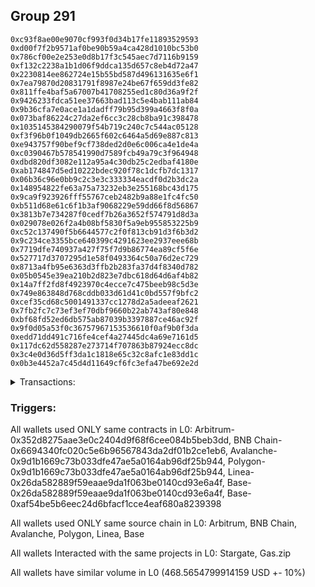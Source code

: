 ## Group 291

```0x0e856e866f5f40f16f9283bd4cacfdcad5be1392
0xc93f8ae00e9070cf993f0d34b17fe11893529593
0xd00f7f2b9571af0be90b59a4ca428d1010bc53b0
0x786cf00e2e253e0d8b17f3c545aec7d7116b9159
0xf132c2238a1b1d06f9ddca135d657c8eb4d72a47
0x2230814ee862724e15b55bd587d496131635e6f1
0x7ea79870d20831791f8987e24be67f659dd3fe82
0x811ffe4baf5a67007b41708255ed1c80d36a9f2f
0x9426233fdca51ee37663bad113c5e4bab111ab84
0x9b36cfa7e0ace1a1dadff79b95d399a4663f8f0a
0x073baf86224c27da2ef6cc3c28cb8ba91c398478
0x1035145384290079f54b719c240c7c544ac05128
0xf3f96b0f1049db2665f602c6464a5d69e887c813
0xe943757f90bef9cf738ded2d0e6c006ca4e1de4a
0xc0390467b578541990d7589fcb49a79c3f964948
0xdbd820df3082e112a95a4c30db25c2edbaf4180e
0xab174847d5ed10222bdec920f78c1dcfb7dc1317
0x06b36c96e0bb9c2c3e3c333334eacdf0d2b3dc2a
0x148954822fe63a75a73232eb3e255168bc43d175
0x9ca9f923926fff55767ceb2482b9a88e1fc4fc50
0xb511d68e61c6f1b3af9068229e59dd66f8d56867
0x3813b7e734287f0cedf7b26a3652f574791d8d3a
0x029078e026f2a4b08bf5830f5a9eb955853225b9
0xc52c137490f5b6644577c2f0f813cb91d3f6b3d2
0x9c234ce3355bce640399c4291623ee2937eee68b
0x7719dfe740937a427f75f7d9b86774ea89cf5f6e
0x527717d3707295d1e58f0493364c50a76d2ec729
0x8713a4fb95e6363d3ffb2b283fa37d4f8340d782
0x05b0545e39ea210b2d823e7dbc618d64d6af4b82
0x14a7ff2fd8f4923970c4ecce7c475beeb98c5d3e
0x749e863848d768cddb033d61d41c0bd557f9bfc2
0xcef35cd68c5001491337cc1278d2a5adeeaf2621
0x7fb2fc7c73ef3ef70dbf9660b22ab743af80e848
0xbf68fd52ed6db575ab87039b3397887ce46ac92f
0x9f0d05a53f0c36757967153536610f0af9b0f3da
0xedd71dd491c716fe4cef4a27445dc4a69e7161d5
0x117dc62d558287e273714f707863b87924ecc8dc
0x3c4e0d36d5ff3da1c1818e65c32c8afc1e83dd1c
0x0b3e4452a7c45d4d11649cf6fc3efa47be692e2d
```
<details>
<summary>Transactions:</summary>

Hashes: 

Wallet: 0x0e856e866f5f40f16f9283bd4cacfdcad5be1392

       Hash: 0xfdfcd296c5a074d1d38f9d6bb1b6168129ca090182630ed2e75a2c8d8cf0ba53
         - source chain: Arbitrum
         - destination chain: BNB Chain
         - project: Stargate
         - contract: 0x352d8275aae3e0c2404d9f68f6cee084b5beb3dd
         - value USD: 64.856216674
       Hash: 0x027ab995a740e257c2596fbab4ec6b7b1ebbacf968745b7a35465f6c7427c1c5
         - source chain: BNB Chain
         - destination chain: Avalanche
         - project: Stargate
         - contract: 0x6694340fc020c5e6b96567843da2df01b2ce1eb6
         - value USD: 61.606649264
       Hash: 0xd74f049efa4084db9f44d17dda2f80bdcd6de7c1c59a55fedf27860eb62895fe
         - source chain: Avalanche
         - destination chain: Polygon
         - project: Stargate
         - contract: 0x9d1b1669c73b033dfe47ae5a0164ab96df25b944
         - value USD: 68.507783684
       Hash: 0x3646f9fe18e1f7fb11b6c80085f855f3eea51ad298ba5f5aee587359d4d86546
         - source chain: Polygon
         - destination chain: Base
         - project: Stargate
         - contract: 0x9d1b1669c73b033dfe47ae5a0164ab96df25b944
         - value USD: 67.25948048
       Hash: 0xad746fc902297d77bf05570602c79e6cd71a6e78da4f3d24379494554d63003a
         - source chain: Linea
         - destination chain: Scroll
         - project: Gas.zip
         - contract: 0x26da582889f59eaae9da1f063be0140cd93e6a4f
         - value USD: 0.000114705501
       Hash: 0x1157efec1e825be8ed0ebee23280507fffe90ff8c366626311c55cfa225b808b
         - source chain: Base
         - destination chain: Metis
         - project: Gas.zip
         - contract: 0x26da582889f59eaae9da1f063be0140cd93e6a4f
         - value USD: 7.999148967e-07
       Hash: 0xc5f7054874d31cc068d45d6378f00410a2e5f232b2152eefbcce80f4c8c67b76
         - source chain: Base
         - destination chain: Optimism
         - project: Stargate
         - contract: 0xaf54be5b6eec24d6bfacf1cce4eaf680a8239398
         - value USD: 206.335234384
Wallet: 0xc93f8ae00e9070cf993f0d34b17fe11893529593

       Hash:0x6fb00809d11d245028073b738e8fe287d11ed5482c6b947e8d5669d338b2731b
         - source chain: Arbitrum
         - destination chain: BNB Chain
         - project: Stargate
         - contract: 0x352d8275aae3e0c2404d9f68f6cee084b5beb3dd
         - value USD: 64.449620824
       Hash:0xb65bc7b69a4125fa3acef9f675db51c475cbced26b63a8345b7d12619b8aa19f
         - source chain: BNB Chain
         - destination chain: Avalanche
         - project: Stargate
         - contract: 0x6694340fc020c5e6b96567843da2df01b2ce1eb6
         - value USD: 61.199020183
       Hash:0x32cc8c6bf8faa661db4813116572f896de6efb4051c1c48d04717966aa9979a9
         - source chain: Avalanche
         - destination chain: Polygon
         - project: Stargate
         - contract: 0x9d1b1669c73b033dfe47ae5a0164ab96df25b944
         - value USD: 68.042906657
       Hash:0x74975eb97217a429ff2ad036f567cf92d5db92c8fac78b5645fabd4fef716816
         - source chain: Polygon
         - destination chain: Base
         - project: Stargate
         - contract: 0x9d1b1669c73b033dfe47ae5a0164ab96df25b944
         - value USD: 66.806881065
       Hash:0x5173d0c3d6e9631c6dc9595f527aaa3428cac0ac7fd14f405d0ebe514363a136
         - source chain: Linea
         - destination chain: Scroll
         - project: Gas.zip
         - contract: 0x26da582889f59eaae9da1f063be0140cd93e6a4f
         - value USD: 0.0001357884436
       Hash:0xef526f305c12c204d248524643febfd5daf0a5ae9bab5d3a1deba68fcee36486
         - source chain: Base
         - destination chain: Metis
         - project: Gas.zip
         - contract: 0x26da582889f59eaae9da1f063be0140cd93e6a4f
         - value USD: 1.046042557e-06
       Hash:0xc699a7cc1ddc68e7bc6c0f4c17f956871c718e99c7e9602f8b791a46fe2641ac
         - source chain: Base
         - destination chain: Optimism
         - project: Stargate
         - contract: 0xaf54be5b6eec24d6bfacf1cce4eaf680a8239398
         - value USD: 198.114134034
Wallet: 0xd00f7f2b9571af0be90b59a4ca428d1010bc53b0

       Hash:0x78f061163b17e2d5b30609e44bdf4e9208b2624570b469d6a9c780a93c1eb8d1
         - source chain: Arbitrum
         - destination chain: BNB Chain
         - project: Stargate
         - contract: 0x352d8275aae3e0c2404d9f68f6cee084b5beb3dd
         - value USD: 66.236980311
       Hash:0xf9283922cda53d393c93b3020576eb3ebf9acae9f5ca54b73cf65b6531867cd2
         - source chain: BNB Chain
         - destination chain: Avalanche
         - project: Stargate
         - contract: 0x6694340fc020c5e6b96567843da2df01b2ce1eb6
         - value USD: 62.911519131
       Hash:0xffd19a5aca46e4d46f1aca68d55b8c56d3bdefe302c292710bf1e0e360525af2
         - source chain: Avalanche
         - destination chain: Polygon
         - project: Stargate
         - contract: 0x9d1b1669c73b033dfe47ae5a0164ab96df25b944
         - value USD: 69.889553981
       Hash:0xdae753e143a5c2860d12a369bcc62fdbc9cae516193779ec62a5f0c88d147abb
         - source chain: Polygon
         - destination chain: Base
         - project: Stargate
         - contract: 0x9d1b1669c73b033dfe47ae5a0164ab96df25b944
         - value USD: 68.612484448
       Hash:0x636058c7794f734587aa1ed617fd2a73fc9e1b5318357f70cc490ff8ee3a3043
         - source chain: Linea
         - destination chain: Zora
         - project: Gas.zip
         - contract: 0x26da582889f59eaae9da1f063be0140cd93e6a4f
         - value USD: 0.0001172068671
       Hash:0x701abefccf7c0aff692fa6bc23b6b65d8d18eba618a48e4225d64559938e69f0
         - source chain: Base
         - destination chain: Zora
         - project: Gas.zip
         - contract: 0x26da582889f59eaae9da1f063be0140cd93e6a4f
         - value USD: 0.0001074766279
       Hash:0x7b8e879db09a8fe0fe643d804a00808ed916882a10740c524fabdc9800f32268
         - source chain: Base
         - destination chain: Optimism
         - project: Stargate
         - contract: 0xaf54be5b6eec24d6bfacf1cce4eaf680a8239398
         - value USD: 206.370102859
Wallet: 0x786cf00e2e253e0d8b17f3c545aec7d7116b9159

       Hash:0x132a0679d94b9f257d1c7584abc348f24b10bcd4fa9a763186d3901d82db0f28
         - source chain: Arbitrum
         - destination chain: BNB Chain
         - project: Stargate
         - contract: 0x352d8275aae3e0c2404d9f68f6cee084b5beb3dd
         - value USD: 67.102213655
       Hash:0x4c4b6536e4237ee8921bc70fa9a7a7fca04781382cff53308f432c007ea1981d
         - source chain: BNB Chain
         - destination chain: Avalanche
         - project: Stargate
         - contract: 0x6694340fc020c5e6b96567843da2df01b2ce1eb6
         - value USD: 63.825980696
       Hash:0x315b0b2063d6ee24ebcb1c6ab49681f50fcfbedaaed9945a853aae85a64e27c6
         - source chain: Avalanche
         - destination chain: Polygon
         - project: Stargate
         - contract: 0x9d1b1669c73b033dfe47ae5a0164ab96df25b944
         - value USD: 70.828481451
       Hash:0x9208d36c46a26b05b684965142f8ecd9001c52e91b1569186b24f0c2cc7089cb
         - source chain: Polygon
         - destination chain: Base
         - project: Stargate
         - contract: 0x9d1b1669c73b033dfe47ae5a0164ab96df25b944
         - value USD: 69.589761454
       Hash:0x5bfe8dc1d18301027a1a9c15eab9892fd5facc7767a4182f382ea243c1237b6a
         - source chain: Linea
         - destination chain: Metis
         - project: Gas.zip
         - contract: 0x26da582889f59eaae9da1f063be0140cd93e6a4f
         - value USD: 2.931370908e-06
       Hash:0xd6719f2c6d278574462212b558aabba43731880d7938ee6646c147e99d7c1f51
         - source chain: Base
         - destination chain: Metis
         - project: Gas.zip
         - contract: 0x26da582889f59eaae9da1f063be0140cd93e6a4f
         - value USD: 4.984085126e-06
       Hash:0x6e0a243aa3964b002bb4770968b3a90a9def5e07c859f06f27c131f521d20ba8
         - source chain: Base
         - destination chain: Optimism
         - project: Stargate
         - contract: 0xaf54be5b6eec24d6bfacf1cce4eaf680a8239398
         - value USD: 199.884879877
Wallet: 0xf132c2238a1b1d06f9ddca135d657c8eb4d72a47

       Hash:0xcdc39f9b18226b380d262b00c59e3b2440cfdfb602c04297e8c90eb7440e74ba
         - source chain: Arbitrum
         - destination chain: BNB Chain
         - project: Stargate
         - contract: 0x352d8275aae3e0c2404d9f68f6cee084b5beb3dd
         - value USD: 67.457584886
       Hash:0x607316ce8a3f0ff9218798ed37026f180b4f0784ee6b1c5072a057e4136c3eb1
         - source chain: BNB Chain
         - destination chain: Avalanche
         - project: Stargate
         - contract: 0x6694340fc020c5e6b96567843da2df01b2ce1eb6
         - value USD: 64.188734593
       Hash:0x7c46bdc1b605f91013099eab91f792b0d6f22a29dc99010e4e8fca431f9511e0
         - source chain: Avalanche
         - destination chain: Polygon
         - project: Stargate
         - contract: 0x9d1b1669c73b033dfe47ae5a0164ab96df25b944
         - value USD: 71.2367254
       Hash:0x3d903b0f89d1bb36a8a04336513b57c5d3953e032237dcedd05c4c9a56cc4190
         - source chain: Polygon
         - destination chain: Base
         - project: Stargate
         - contract: 0x9d1b1669c73b033dfe47ae5a0164ab96df25b944
         - value USD: 70.036483305
       Hash:0x5a0a3304360c2481556a5660ab377183daff132df65759f3f5bce7a1a150866c
         - source chain: Linea
         - destination chain: Arbitrum
         - project: Gas.zip
         - contract: 0x26da582889f59eaae9da1f063be0140cd93e6a4f
         - value USD: 4.252322312e-05
       Hash:0x951fb6e0ba41d0aedbd64c5966d6843db1f5590febd9ef4d8d129d4d31314413
         - source chain: Base
         - destination chain: Scroll
         - project: Gas.zip
         - contract: 0x26da582889f59eaae9da1f063be0140cd93e6a4f
         - value USD: 0.0001239563775
       Hash:0x39ad2b67dff1004f8aed6d015732b30c17b0317a1aacffc0a21f826e8e591565
         - source chain: Base
         - destination chain: Optimism
         - project: Stargate
         - contract: 0xaf54be5b6eec24d6bfacf1cce4eaf680a8239398
         - value USD: 205.673579137
Wallet: 0x2230814ee862724e15b55bd587d496131635e6f1

       Hash:0x310b85e6196b1e21148bdd1cba5144f7f187c3fad4e2d3cb87e42dbb465c1891
         - source chain: Arbitrum
         - destination chain: BNB Chain
         - project: Stargate
         - contract: 0x352d8275aae3e0c2404d9f68f6cee084b5beb3dd
         - value USD: 67.727109404
       Hash:0x164f3eaa772d3c7857f004e31305836d4ec8b92196e2106f0db124d1ca85f46c
         - source chain: BNB Chain
         - destination chain: Avalanche
         - project: Stargate
         - contract: 0x6694340fc020c5e6b96567843da2df01b2ce1eb6
         - value USD: 64.458516473
       Hash:0xc9a05aa6936fe8e0f3d8972ff763179188a67e92330c13a407093be7cf4980ae
         - source chain: Avalanche
         - destination chain: Polygon
         - project: Stargate
         - contract: 0x9d1b1669c73b033dfe47ae5a0164ab96df25b944
         - value USD: 71.52729355
       Hash:0xf04ebcdcf1e23a34b92826a5fb50fb1323b093e2656dcba2fbf750a8702941be
         - source chain: Polygon
         - destination chain: Base
         - project: Stargate
         - contract: 0x9d1b1669c73b033dfe47ae5a0164ab96df25b944
         - value USD: 70.355716238
       Hash:0x64e834844e699b45cee62111e131c9fed05fd6905a672bf72f7d50570a34b80a
         - source chain: Linea
         - destination chain: Kava
         - project: Gas.zip
         - contract: 0x26da582889f59eaae9da1f063be0140cd93e6a4f
         - value USD: 4.468405367e-08
       Hash:0x7610f052818e8d31343ded2821a5014f8a8f5b8cfc9d4e74bb6826aab65e8a59
         - source chain: Base
         - destination chain: Metis
         - project: Gas.zip
         - contract: 0x26da582889f59eaae9da1f063be0140cd93e6a4f
         - value USD: 4.450808528e-06
       Hash:0x690ea336520480d81aa197bb8eb219f008d10efa7e48afb0e820ee09c0299d05
         - source chain: Base
         - destination chain: Optimism
         - project: Stargate
         - contract: 0xaf54be5b6eec24d6bfacf1cce4eaf680a8239398
         - value USD: 197.30992535
Wallet: 0x7ea79870d20831791f8987e24be67f659dd3fe82

       Hash:0xc53aae019a2e44e113ccfb3ae5ab64c84c83242ca6054269a1ed798b3f2454c0
         - source chain: Arbitrum
         - destination chain: BNB Chain
         - project: Stargate
         - contract: 0x352d8275aae3e0c2404d9f68f6cee084b5beb3dd
         - value USD: 64.816682424
       Hash:0xb2e801d701f431a1a4e668c430d8db150d4aa97404593fa49337aba6b71fe87b
         - source chain: BNB Chain
         - destination chain: Avalanche
         - project: Stargate
         - contract: 0x6694340fc020c5e6b96567843da2df01b2ce1eb6
         - value USD: 61.573540147
       Hash:0x7238cae57c30530fa364c7293819412479aed5a8ab4a2c312bd540515bad2747
         - source chain: Avalanche
         - destination chain: Polygon
         - project: Stargate
         - contract: 0x9d1b1669c73b033dfe47ae5a0164ab96df25b944
         - value USD: 68.120968711
       Hash:0x3710d7ed63ffe5263e56bd0d6420e3d6739b87b3a65825edd193d7a1d9450b93
         - source chain: Polygon
         - destination chain: Base
         - project: Stargate
         - contract: 0x9d1b1669c73b033dfe47ae5a0164ab96df25b944
         - value USD: 67.011391475
       Hash:0xc846d5a3303a28b617502539629a584d08bd2fabe6013106d5235b850a55d06d
         - source chain: Linea
         - destination chain: Kava
         - project: Gas.zip
         - contract: 0x26da582889f59eaae9da1f063be0140cd93e6a4f
         - value USD: 4.914255127e-08
       Hash:0xa611c5f1cffadffbf673214557163dfe597b3b81ecba490accbb659a2af9b628
         - source chain: Base
         - destination chain: Linea
         - project: Gas.zip
         - contract: 0x26da582889f59eaae9da1f063be0140cd93e6a4f
         - value USD: 9.4937688e-05
       Hash:0x9af6c3affb8e7e14492ca6abe567bfe21010f737d212ecec06a2a6395daf8c8b
         - source chain: Base
         - destination chain: Optimism
         - project: Stargate
         - contract: 0xaf54be5b6eec24d6bfacf1cce4eaf680a8239398
         - value USD: 201.972205947
Wallet: 0x811ffe4baf5a67007b41708255ed1c80d36a9f2f

       Hash:0x832d1bc427653d9d49b9cd5076dad477da5957c6eeb100543ccfbd001dba81f6
         - source chain: Arbitrum
         - destination chain: BNB Chain
         - project: Stargate
         - contract: 0x352d8275aae3e0c2404d9f68f6cee084b5beb3dd
         - value USD: 67.319255514
       Hash:0x270a9f75302ccfe7703e09e1bbeea62941c2c2195b0ceeddfd38e56142f0eb24
         - source chain: BNB Chain
         - destination chain: Avalanche
         - project: Stargate
         - contract: 0x6694340fc020c5e6b96567843da2df01b2ce1eb6
         - value USD: 64.111921801
       Hash:0x95e283925b4098beefd2f897b95fa6c380027d35e10bae98ec5ac4338dfde421
         - source chain: Avalanche
         - destination chain: Polygon
         - project: Stargate
         - contract: 0x9d1b1669c73b033dfe47ae5a0164ab96df25b944
         - value USD: 71.085943279
       Hash:0x6ca5be55ab96b33e87f14df8fe38fd99f23a5ff0b781095b7b8e39c39cb04623
         - source chain: Polygon
         - destination chain: Base
         - project: Stargate
         - contract: 0x9d1b1669c73b033dfe47ae5a0164ab96df25b944
         - value USD: 69.922866077
       Hash:0xe0692fde75915b484844c23c11ee2f9f2e025260b1c2ee937f9e43bea8e713e3
         - source chain: Linea
         - destination chain: Arbitrum
         - project: Gas.zip
         - contract: 0x26da582889f59eaae9da1f063be0140cd93e6a4f
         - value USD: 0.0001214949232
       Hash:0x2f1d0336c8bae055771cac84dbcc2f83e75c9d83b2acee7f4f06b9975889c6f1
         - source chain: Base
         - destination chain: Metis
         - project: Gas.zip
         - contract: 0x26da582889f59eaae9da1f063be0140cd93e6a4f
         - value USD: 3.106655807e-06
       Hash:0xe0011f51147448993ab5d898e47dd0b874774d37b39714e9293befc9c064457a
         - source chain: Base
         - destination chain: Optimism
         - project: Stargate
         - contract: 0xaf54be5b6eec24d6bfacf1cce4eaf680a8239398
         - value USD: 205.175164286
Wallet: 0x9426233fdca51ee37663bad113c5e4bab111ab84

       Hash:0xd1fd8a9aab3a0efc110521f5e6bc9f42289e7b6902f709062410e91003466e75
         - source chain: Arbitrum
         - destination chain: BNB Chain
         - project: Stargate
         - contract: 0x352d8275aae3e0c2404d9f68f6cee084b5beb3dd
         - value USD: 66.24043842
       Hash:0x09d4f32dc672ab8c79144dbc56e350e1da2611cfbd91ce7bb055358314111eab
         - source chain: BNB Chain
         - destination chain: Avalanche
         - project: Stargate
         - contract: 0x6694340fc020c5e6b96567843da2df01b2ce1eb6
         - value USD: 62.966689998
       Hash:0x09877c070b9e069a332deff03cf4a76a1251b606311ac7c8ad9be5cf769be341
         - source chain: Avalanche
         - destination chain: Polygon
         - project: Stargate
         - contract: 0x9d1b1669c73b033dfe47ae5a0164ab96df25b944
         - value USD: 69.697304426
       Hash:0x1c042e32eb6d21b2efb653aa7cbabf65010aa3a5c0c65488a5256996c91a400a
         - source chain: Polygon
         - destination chain: Base
         - project: Stargate
         - contract: 0x9d1b1669c73b033dfe47ae5a0164ab96df25b944
         - value USD: 68.494116957
       Hash:0xf7d90ca7bd6e411672b265c7a174721d628ce315c18a8d1ab9e53e0843cf5bf5
         - source chain: Linea
         - destination chain: Zora
         - project: Gas.zip
         - contract: 0x26da582889f59eaae9da1f063be0140cd93e6a4f
         - value USD: 8.253635209e-05
       Hash:0x41db9f10f14602f986d4999a007ca20880c05335377ab5e37da30795c621de4a
         - source chain: Base
         - destination chain: Zora
         - project: Gas.zip
         - contract: 0x26da582889f59eaae9da1f063be0140cd93e6a4f
         - value USD: 0.0001442086143
       Hash:0x51ba1cb05cdebaa0164b0b9421e63e805b1c6582120708a3f45beb23e87d0e6f
         - source chain: Base
         - destination chain: Optimism
         - project: Stargate
         - contract: 0xaf54be5b6eec24d6bfacf1cce4eaf680a8239398
         - value USD: 203.992366163
Wallet: 0x9b36cfa7e0ace1a1dadff79b95d399a4663f8f0a

       Hash:0x5ae7f5dddb95af3360434d08107a9daf2d690304a3442d1f7fac006182686a45
         - source chain: Arbitrum
         - destination chain: BNB Chain
         - project: Stargate
         - contract: 0x352d8275aae3e0c2404d9f68f6cee084b5beb3dd
         - value USD: 67.598286332
       Hash:0xfe35425dda2b0ca1ad85c8fe33875e47edaa6e486f117ce874de12ec3a6cbe64
         - source chain: BNB Chain
         - destination chain: Avalanche
         - project: Stargate
         - contract: 0x6694340fc020c5e6b96567843da2df01b2ce1eb6
         - value USD: 64.422372628
       Hash:0xdab326d6dc0dc14fdf4bebfbe3bda5eb57ddd730ebccf079c9a8bf1859d1df23
         - source chain: Avalanche
         - destination chain: Polygon
         - project: Stargate
         - contract: 0x9d1b1669c73b033dfe47ae5a0164ab96df25b944
         - value USD: 71.282580467
       Hash:0x98bf4a03032894e125aff33753a912790f9adacf23ba7b0ae9005660be6bba5c
         - source chain: Polygon
         - destination chain: Base
         - project: Stargate
         - contract: 0x9d1b1669c73b033dfe47ae5a0164ab96df25b944
         - value USD: 70.087561895
       Hash:0x16e96485883c3334b34064ab37c1862364c999ef03fce5bede6975e35c0becc7
         - source chain: Linea
         - destination chain: Zora
         - project: Gas.zip
         - contract: 0x26da582889f59eaae9da1f063be0140cd93e6a4f
         - value USD: 0.0001557828983
       Hash:0x079d61900423ce6158844b982597b664336c1c1c07cf2ca34e493e9b74ae635c
         - source chain: Base
         - destination chain: Zora
         - project: Gas.zip
         - contract: 0x26da582889f59eaae9da1f063be0140cd93e6a4f
         - value USD: 1.93713064e-05
       Hash:0xcabac77bbeae1a2c1ef6c0de26fde2107bb2f283b60c081e754791a996a4763e
         - source chain: Base
         - destination chain: Optimism
         - project: Stargate
         - contract: 0xaf54be5b6eec24d6bfacf1cce4eaf680a8239398
         - value USD: 206.777833501
Wallet: 0x073baf86224c27da2ef6cc3c28cb8ba91c398478

       Hash:0xb8e7ec7040bd92d25c6b9ef4d32fcd917662a39a0a65f30362546fd8007431e2
         - source chain: Arbitrum
         - destination chain: BNB Chain
         - project: Stargate
         - contract: 0x352d8275aae3e0c2404d9f68f6cee084b5beb3dd
         - value USD: 67.653697084
       Hash:0xdd988b064e9e992d12bafd47fd28885b44651f90b8cbf8b2ec7f904a416366b9
         - source chain: BNB Chain
         - destination chain: Avalanche
         - project: Stargate
         - contract: 0x6694340fc020c5e6b96567843da2df01b2ce1eb6
         - value USD: 64.404539106
       Hash:0x921af3478be546cf9431ab0713a549fa293b5b75d06d9f2e76639bd1b9d25a7e
         - source chain: Avalanche
         - destination chain: Polygon
         - project: Stargate
         - contract: 0x9d1b1669c73b033dfe47ae5a0164ab96df25b944
         - value USD: 71.288373623
       Hash:0xb28407c7b9dddaf5fc2171099ad6786a15d03417c289e2a0251ed9313ccb49a0
         - source chain: Polygon
         - destination chain: Base
         - project: Stargate
         - contract: 0x9d1b1669c73b033dfe47ae5a0164ab96df25b944
         - value USD: 70.043263109
       Hash:0xf9146dc8bdb6cdef5091e4021a6a6ce9e61b8556b890ef2bb4f2cba8309fe90d
         - source chain: Linea
         - destination chain: Base
         - project: Gas.zip
         - contract: 0x26da582889f59eaae9da1f063be0140cd93e6a4f
         - value USD: 3.93030248e-05
       Hash:0x4eb53bee5e88ae2ede2a27d78786f7a928923c9a95fb6e90b2dfe29a203200e4
         - source chain: Base
         - destination chain: Scroll
         - project: Gas.zip
         - contract: 0x26da582889f59eaae9da1f063be0140cd93e6a4f
         - value USD: 0.0001581990023
       Hash:0x3c18163522e9bc32cec100e22322cbbe3b50bc7fafffb954483cc43a47f9235d
         - source chain: Base
         - destination chain: Optimism
         - project: Stargate
         - contract: 0xaf54be5b6eec24d6bfacf1cce4eaf680a8239398
         - value USD: 200.652345815
Wallet: 0x1035145384290079f54b719c240c7c544ac05128

       Hash:0x87fc281d70a2b2b145008c67ccccff225f9caf541977b39f33718a65f3db28af
         - source chain: Arbitrum
         - destination chain: BNB Chain
         - project: Stargate
         - contract: 0x352d8275aae3e0c2404d9f68f6cee084b5beb3dd
         - value USD: 64.511360775
       Hash:0xa8045ef61fdc3b58acf9ee31190afb7adb7909234785cf5a3a5e2ec08df1e091
         - source chain: BNB Chain
         - destination chain: Avalanche
         - project: Stargate
         - contract: 0x6694340fc020c5e6b96567843da2df01b2ce1eb6
         - value USD: 61.372448465
       Hash:0x863417202f00c7ce6ec91c8fac1c1e92b5cae6c1da36a97b74bfc777e3547053
         - source chain: Avalanche
         - destination chain: Polygon
         - project: Stargate
         - contract: 0x9d1b1669c73b033dfe47ae5a0164ab96df25b944
         - value USD: 67.842829187
       Hash:0x6c73cb63b65a5e55092f342f41a8852c95dd9f606c3c54162847746d41eb2cbe
         - source chain: Polygon
         - destination chain: Base
         - project: Stargate
         - contract: 0x9d1b1669c73b033dfe47ae5a0164ab96df25b944
         - value USD: 66.667090874
       Hash:0x390bbd7053bea733e5e78a5f520c99ba0302ac744151a75d87f937ab29c3c9d2
         - source chain: Linea
         - destination chain: Kava
         - project: Gas.zip
         - contract: 0x26da582889f59eaae9da1f063be0140cd93e6a4f
         - value USD: 2.406906911e-08
       Hash:0x7cf53dc8eff9f0d1f2b3cc78f522fefe2901c9c015721dd7606ed6cd7a5073b8
         - source chain: Base
         - destination chain: Linea
         - project: Gas.zip
         - contract: 0x26da582889f59eaae9da1f063be0140cd93e6a4f
         - value USD: 6.77995724e-05
       Hash:0x46ebd1df02d8d03405b0322c96da2dfacf699489962db2732dcdb8816b76e79a
         - source chain: Base
         - destination chain: Optimism
         - project: Stargate
         - contract: 0xaf54be5b6eec24d6bfacf1cce4eaf680a8239398
         - value USD: 199.636325392
Wallet: 0xf3f96b0f1049db2665f602c6464a5d69e887c813

       Hash:0x83671833158c0a3a0cb312910bb5493dda545f7dd63a80a83f663613d7f20008
         - source chain: Arbitrum
         - destination chain: BNB Chain
         - project: Stargate
         - contract: 0x352d8275aae3e0c2404d9f68f6cee084b5beb3dd
         - value USD: 65.484668535
       Hash:0x48fb74f79a1a716b1adf853a88fec4d4a8aecbc8e5695272bd934f6a14361d92
         - source chain: BNB Chain
         - destination chain: Avalanche
         - project: Stargate
         - contract: 0x6694340fc020c5e6b96567843da2df01b2ce1eb6
         - value USD: 62.312986096
       Hash:0x3d08b3b931e225f2f4a421a68416ef274ef32a0cd27fdd698ba1e149125c455a
         - source chain: Avalanche
         - destination chain: Polygon
         - project: Stargate
         - contract: 0x9d1b1669c73b033dfe47ae5a0164ab96df25b944
         - value USD: 68.963872441
       Hash:0x03d1c4e39973e635ad327cf7327aa9349129835631a62654b8bde6788a0a7f9b
         - source chain: Polygon
         - destination chain: Base
         - project: Stargate
         - contract: 0x9d1b1669c73b033dfe47ae5a0164ab96df25b944
         - value USD: 67.827147508
       Hash:0xc88643488eaa20da821f907c239d5102cdba65d714393c846b10157ad9f5f2ee
         - source chain: Linea
         - destination chain: Base
         - project: Gas.zip
         - contract: 0x26da582889f59eaae9da1f063be0140cd93e6a4f
         - value USD: 3.394352142e-05
       Hash:0x72ca1db27726eb7526e94dd932dfe0b4887cacd0640cd14472db95fa3daeb08c
         - source chain: Base
         - destination chain: Linea
         - project: Gas.zip
         - contract: 0x26da582889f59eaae9da1f063be0140cd93e6a4f
         - value USD: 8.681215091e-05
       Hash:0x6af615d86db4ae3e7d5e97e18b6931c9629ecb1c669b704ab14c9f059d28ce5b
         - source chain: Base
         - destination chain: Optimism
         - project: Stargate
         - contract: 0xaf54be5b6eec24d6bfacf1cce4eaf680a8239398
         - value USD: 207.236505993
Wallet: 0xe943757f90bef9cf738ded2d0e6c006ca4e1de4a

       Hash:0x878a861c7cc24aa55c98b8f1f33c1abce5c0f93171ee41f2f6aa77748f348622
         - source chain: Arbitrum
         - destination chain: BNB Chain
         - project: Stargate
         - contract: 0x352d8275aae3e0c2404d9f68f6cee084b5beb3dd
         - value USD: 63.608636246
       Hash:0xb197aceaeef80fdf557ebbfbe191164bcbbd28950dd436d389add85cbaf8bd82
         - source chain: BNB Chain
         - destination chain: Avalanche
         - project: Stargate
         - contract: 0x6694340fc020c5e6b96567843da2df01b2ce1eb6
         - value USD: 60.420660551
       Hash:0xb5fb5ff5335bf7d5d8df7bd222b20dc88439acf872267a728a7528da4918020e
         - source chain: Avalanche
         - destination chain: Polygon
         - project: Stargate
         - contract: 0x9d1b1669c73b033dfe47ae5a0164ab96df25b944
         - value USD: 66.853964131
       Hash:0xe5d01c80585bce54f68e46b80e3013627bb48fb2570e4ca149c761736bcd75a4
         - source chain: Polygon
         - destination chain: Base
         - project: Stargate
         - contract: 0x9d1b1669c73b033dfe47ae5a0164ab96df25b944
         - value USD: 65.69128926
       Hash:0x6d719657b5239b00f13445c5be470e0c3e853778e745629489d5b393bdb1d0c1
         - source chain: Linea
         - destination chain: Arbitrum
         - project: Gas.zip
         - contract: 0x26da582889f59eaae9da1f063be0140cd93e6a4f
         - value USD: 6.288483969e-05
       Hash:0xcb06fc53924a93779266abfe08ded9fc87b871f1ae0a862e3571a5db550774d6
         - source chain: Base
         - destination chain: Metis
         - project: Gas.zip
         - contract: 0x26da582889f59eaae9da1f063be0140cd93e6a4f
         - value USD: 3.198932712e-06
       Hash:0xaf679188fb387bae891f0a56efc83d7831d83c2b76b894b4c7aaee047b00a73d
         - source chain: Base
         - destination chain: Optimism
         - project: Stargate
         - contract: 0xaf54be5b6eec24d6bfacf1cce4eaf680a8239398
         - value USD: 200.193346235
Wallet: 0xc0390467b578541990d7589fcb49a79c3f964948

       Hash:0xb8bfb3bc86447dad9e94a3efc8345f94c6903e62eb3dfd1593722d5d6d72f4d9
         - source chain: Arbitrum
         - destination chain: BNB Chain
         - project: Stargate
         - contract: 0x352d8275aae3e0c2404d9f68f6cee084b5beb3dd
         - value USD: 64.984724735
       Hash:0x8dc32e4f66913d8b82a9c37dcc862492bf714bc92b2e135280eae783968766e9
         - source chain: BNB Chain
         - destination chain: Avalanche
         - project: Stargate
         - contract: 0x6694340fc020c5e6b96567843da2df01b2ce1eb6
         - value USD: 61.868098638
       Hash:0x5a8515f8cf622b4b02aa50ed2c1960b75fbc3ae3dfb144551b22fa59fe68f4fa
         - source chain: Avalanche
         - destination chain: Polygon
         - project: Stargate
         - contract: 0x9d1b1669c73b033dfe47ae5a0164ab96df25b944
         - value USD: 68.417375034
       Hash:0x8dba09fbbb69e802919969393682ce9f630aeb00e0d7110b66bc37f5921b7938
         - source chain: Polygon
         - destination chain: Base
         - project: Stargate
         - contract: 0x9d1b1669c73b033dfe47ae5a0164ab96df25b944
         - value USD: 67.192509662
       Hash:0x30fd2d65b561ebf2b3fdb0743ce9dd5ebe72da86cdaff6e6bc5993d0c801705f
         - source chain: Linea
         - destination chain: Zora
         - project: Gas.zip
         - contract: 0x26da582889f59eaae9da1f063be0140cd93e6a4f
         - value USD: 0.0001567171797
       Hash:0x0943a5a26002fb43f51060f591861f9cda1176dff709e7c7af4d3efe62ab5871
         - source chain: Base
         - destination chain: Metis
         - project: Gas.zip
         - contract: 0x26da582889f59eaae9da1f063be0140cd93e6a4f
         - value USD: 2.706477032e-06
       Hash:0x8cabb4a5fbb3c7d6ec449557656892e8935c79187e47c14722a5d1fb8f5cd043
         - source chain: Base
         - destination chain: Optimism
         - project: Stargate
         - contract: 0xaf54be5b6eec24d6bfacf1cce4eaf680a8239398
         - value USD: 198.600167602
Wallet: 0xdbd820df3082e112a95a4c30db25c2edbaf4180e

       Hash:0xa6131fc9d782b541e116593dca66a91bf20ab7c108e4220aa0c5b8ac53db7e2b
         - source chain: Arbitrum
         - destination chain: BNB Chain
         - project: Stargate
         - contract: 0x352d8275aae3e0c2404d9f68f6cee084b5beb3dd
         - value USD: 65.026276048
       Hash:0x4840675b2016eba2eca825688652b2134a486df1b3c638166bc1b5af59f11f57
         - source chain: BNB Chain
         - destination chain: Avalanche
         - project: Stargate
         - contract: 0x6694340fc020c5e6b96567843da2df01b2ce1eb6
         - value USD: 61.92964883
       Hash:0x24a4e262efbe49c32d6ec19a4d4797d5c7a917598741c7ff8cbc4db795b99f13
         - source chain: Avalanche
         - destination chain: Polygon
         - project: Stargate
         - contract: 0x9d1b1669c73b033dfe47ae5a0164ab96df25b944
         - value USD: 68.449341932
       Hash:0xf3344d3ed266b059cc834bbdff4ee1c8f0e39b864b127f55db230c86f9ea47e6
         - source chain: Polygon
         - destination chain: Base
         - project: Stargate
         - contract: 0x9d1b1669c73b033dfe47ae5a0164ab96df25b944
         - value USD: 67.228355199
       Hash:0xad09183f446c3c572c785ccefebf7f496050a9de066048a1900bf6f1c90ffa01
         - source chain: Linea
         - destination chain: Metis
         - project: Gas.zip
         - contract: 0x26da582889f59eaae9da1f063be0140cd93e6a4f
         - value USD: 3.120455644e-06
       Hash:0xa270d8e3b9accf5dca7738d973301f9fbecbc01bf1ed1d941e72d9a1972aeab1
         - source chain: Base
         - destination chain: Arbitrum
         - project: Gas.zip
         - contract: 0x26da582889f59eaae9da1f063be0140cd93e6a4f
         - value USD: 5.949765797e-05
       Hash:0x96a31f69911964eb5391a41b45f601e425555ec34b82f8d5e2dc6bfacd94f4f9
         - source chain: Base
         - destination chain: Optimism
         - project: Stargate
         - contract: 0xaf54be5b6eec24d6bfacf1cce4eaf680a8239398
         - value USD: 203.484780337
Wallet: 0xab174847d5ed10222bdec920f78c1dcfb7dc1317

       Hash:0xc4cb65ec2967267758f6b89a99782d6d8e1d473de81785318731e2385d3eceb0
         - source chain: Arbitrum
         - destination chain: BNB Chain
         - project: Stargate
         - contract: 0x352d8275aae3e0c2404d9f68f6cee084b5beb3dd
         - value USD: 65.96894084
       Hash:0x2c8cbffafc6b2440e7deaa41abb6669a7b4fbc4191da73e1a359db7e5d035bf6
         - source chain: BNB Chain
         - destination chain: Avalanche
         - project: Stargate
         - contract: 0x6694340fc020c5e6b96567843da2df01b2ce1eb6
         - value USD: 62.809295993
       Hash:0x23f5558021529b156fe51637bf20132a0f86d55c292fdf93e327d943710417d3
         - source chain: Avalanche
         - destination chain: Polygon
         - project: Stargate
         - contract: 0x9d1b1669c73b033dfe47ae5a0164ab96df25b944
         - value USD: 69.428610417
       Hash:0x42dca34f60830eed6f4a65e0009f410ed41b648c418a4895a7c2421096a30636
         - source chain: Polygon
         - destination chain: Base
         - project: Stargate
         - contract: 0x9d1b1669c73b033dfe47ae5a0164ab96df25b944
         - value USD: 68.219268833
       Hash:0xeeaf23da76a19f660be0b1fb5718f6bb421c2158f362325c1a0e1882014a5b8e
         - source chain: Linea
         - destination chain: Metis
         - project: Gas.zip
         - contract: 0x26da582889f59eaae9da1f063be0140cd93e6a4f
         - value USD: 2.056431425e-06
       Hash:0xe9b6de3861f61b3578aa97b01397158694791fb4dc92587e42f1b439268f5563
         - source chain: Base
         - destination chain: Zora
         - project: Gas.zip
         - contract: 0x26da582889f59eaae9da1f063be0140cd93e6a4f
         - value USD: 7.598496079e-05
       Hash:0x1a4de54a2e07a4ba842f266d68e2fa7f058f5eb996d5d2982df68f5deba9e89c
         - source chain: Base
         - destination chain: Optimism
         - project: Stargate
         - contract: 0xaf54be5b6eec24d6bfacf1cce4eaf680a8239398
         - value USD: 206.472847187
Wallet: 0x06b36c96e0bb9c2c3e3c333334eacdf0d2b3dc2a

       Hash:0xb99019baa2a4763584569aa065d198ae5306cfb86fda75ad63eac04b067081a2
         - source chain: Arbitrum
         - destination chain: BNB Chain
         - project: Stargate
         - contract: 0x352d8275aae3e0c2404d9f68f6cee084b5beb3dd
         - value USD: 65.144834795
       Hash:0x1051d45006203960d9e3e45c8d14914b8c4490a7245ca3ac768ff4d503b193c6
         - source chain: BNB Chain
         - destination chain: Avalanche
         - project: Stargate
         - contract: 0x6694340fc020c5e6b96567843da2df01b2ce1eb6
         - value USD: 62.026832081
       Hash:0x3c220d7976f0f5f327275ec1df2e36de8b1ee08250c373f0f36ee6f7f2568d53
         - source chain: Avalanche
         - destination chain: Polygon
         - project: Stargate
         - contract: 0x9d1b1669c73b033dfe47ae5a0164ab96df25b944
         - value USD: 68.650725888
       Hash:0x2964f825d3ee1e583bd8159e094e46e289c1cd579b82fc0b1ac0b6bfcf92875b
         - source chain: Polygon
         - destination chain: Base
         - project: Stargate
         - contract: 0x9d1b1669c73b033dfe47ae5a0164ab96df25b944
         - value USD: 67.472211077
       Hash:0xfedd61dcfed22e9b821826b6dda6461152ee557978fd8d749d32ccea7c597d2e
         - source chain: Linea
         - destination chain: Scroll
         - project: Gas.zip
         - contract: 0x26da582889f59eaae9da1f063be0140cd93e6a4f
         - value USD: 0.0001431207121
       Hash:0x111332a67a544aade2b530afc57aa077b7964af288e0a8119676866c6b82e8a8
         - source chain: Base
         - destination chain: Metis
         - project: Gas.zip
         - contract: 0x26da582889f59eaae9da1f063be0140cd93e6a4f
         - value USD: 2.305136332e-06
       Hash:0xcfef0c395199608368f38b716b6b368c6fd7a29718679d3d6c3a7f2a4d0eae38
         - source chain: Base
         - destination chain: Optimism
         - project: Stargate
         - contract: 0xaf54be5b6eec24d6bfacf1cce4eaf680a8239398
         - value USD: 200.732505237
Wallet: 0x148954822fe63a75a73232eb3e255168bc43d175

       Hash:0x85f2d426fba7916b8fa3ba3fea8e9aabf784983d6bd969aa0de744b6e71664b8
         - source chain: Arbitrum
         - destination chain: BNB Chain
         - project: Stargate
         - contract: 0x352d8275aae3e0c2404d9f68f6cee084b5beb3dd
         - value USD: 63.75780596
       Hash:0x0aec06d09e433c50814b902c46f6477ba1308421c15b0da36d6817f65d36303a
         - source chain: BNB Chain
         - destination chain: Avalanche
         - project: Stargate
         - contract: 0x6694340fc020c5e6b96567843da2df01b2ce1eb6
         - value USD: 60.603779768
       Hash:0xf2e6244eb4b8e790ef00dc54a7b75307df24b62049f9c7ea1a9207f5df819c9d
         - source chain: Avalanche
         - destination chain: Polygon
         - project: Stargate
         - contract: 0x9d1b1669c73b033dfe47ae5a0164ab96df25b944
         - value USD: 67.122234981
       Hash:0x1a4180cba0580aba7391c6dc50d11473eda0d131770e21ff93ca600ed52ea12e
         - source chain: Polygon
         - destination chain: Base
         - project: Stargate
         - contract: 0x9d1b1669c73b033dfe47ae5a0164ab96df25b944
         - value USD: 65.962230345
       Hash:0x53757f78ae309d4e1f668fca0dade57056dbb4b4b975b66c7d0654cfef662366
         - source chain: Linea
         - destination chain: Zora
         - project: Gas.zip
         - contract: 0x26da582889f59eaae9da1f063be0140cd93e6a4f
         - value USD: 9.195505752e-05
       Hash:0xf980bb7275db1368a74fc2ee314fce673b354a59bb7bf310209465c97d2fb296
         - source chain: Base
         - destination chain: Arbitrum
         - project: Gas.zip
         - contract: 0x26da582889f59eaae9da1f063be0140cd93e6a4f
         - value USD: 2.365569534e-05
       Hash:0xc824345a86681d698088bae7c10bcebd4a846443e60d8cdac9fbe6d676a3fe6b
         - source chain: Base
         - destination chain: Optimism
         - project: Stargate
         - contract: 0xaf54be5b6eec24d6bfacf1cce4eaf680a8239398
         - value USD: 198.91760565
Wallet: 0x9ca9f923926fff55767ceb2482b9a88e1fc4fc50

       Hash:0x65b8253ec9a580e4b45f543b75d54d23166bc99d7f2ccf4ed7b4f1beebbd581d
         - source chain: Arbitrum
         - destination chain: BNB Chain
         - project: Stargate
         - contract: 0x352d8275aae3e0c2404d9f68f6cee084b5beb3dd
         - value USD: 65.725176136
       Hash:0x45dab803fe7b87e4bccda47132f49b348eaedbd5eb917cd845d93cb783029282
         - source chain: BNB Chain
         - destination chain: Avalanche
         - project: Stargate
         - contract: 0x6694340fc020c5e6b96567843da2df01b2ce1eb6
         - value USD: 62.617130568
       Hash:0xcabac44cd61bde632be3deda1a393f24877606479dd54e67f51a59edec6e366d
         - source chain: Avalanche
         - destination chain: Polygon
         - project: Stargate
         - contract: 0x9d1b1669c73b033dfe47ae5a0164ab96df25b944
         - value USD: 69.416717991
       Hash:0x405c6cf42d68b45af023e7f93630d684c515469d71015737d1fcebfb48c4a0d1
         - source chain: Polygon
         - destination chain: Base
         - project: Stargate
         - contract: 0x9d1b1669c73b033dfe47ae5a0164ab96df25b944
         - value USD: 68.298407888
       Hash:0x6fc88d36c7e918599074b4144868df141808f3e7197d2ce881be22894b1bcc00
         - source chain: Linea
         - destination chain: Scroll
         - project: Gas.zip
         - contract: 0x26da582889f59eaae9da1f063be0140cd93e6a4f
         - value USD: 2.070549659e-05
       Hash:0x845fcf1243f2aa329750df4c6442b5f66e0958108b6054fadbacc3fa4d1b3a78
         - source chain: Base
         - destination chain: Base
         - project: Gas.zip
         - contract: 0x26da582889f59eaae9da1f063be0140cd93e6a4f
         - value USD: 7.20423449e-05
       Hash:0x68c5dc1ff7d72df83cc9ad5b42929127838870c07ac05924214651b70fb39600
         - source chain: Base
         - destination chain: Optimism
         - project: Stargate
         - contract: 0xaf54be5b6eec24d6bfacf1cce4eaf680a8239398
         - value USD: 200.765544599
Wallet: 0xb511d68e61c6f1b3af9068229e59dd66f8d56867

       Hash:0x4b72b7c90c58f11268ad0395525a9223fd220ba2bdfcd85523e1299093354c2d
         - source chain: Arbitrum
         - destination chain: BNB Chain
         - project: Stargate
         - contract: 0x352d8275aae3e0c2404d9f68f6cee084b5beb3dd
         - value USD: 63.687948753
       Hash:0x3da5f4c884d32dd3643c6d77d829bce38c2e2c73c1fc8fc711578df2ca9b00d4
         - source chain: BNB Chain
         - destination chain: Avalanche
         - project: Stargate
         - contract: 0x6694340fc020c5e6b96567843da2df01b2ce1eb6
         - value USD: 60.563680582
       Hash:0x32df809843fe1d49f6ad196bea64c9a47c2cc70400798b635b7ad664a5a883f2
         - source chain: Avalanche
         - destination chain: Polygon
         - project: Stargate
         - contract: 0x9d1b1669c73b033dfe47ae5a0164ab96df25b944
         - value USD: 67.077351276
       Hash:0xd979b991511095360eab01192eeb69756b095f237afdb000cf38be5585e14bdc
         - source chain: Polygon
         - destination chain: Base
         - project: Stargate
         - contract: 0x9d1b1669c73b033dfe47ae5a0164ab96df25b944
         - value USD: 66.001701846
       Hash:0x671e865b58257af2d95deb96b41cf6575636a395c6b6a14bcf615206f33e8632
         - source chain: Linea
         - destination chain: Base
         - project: Gas.zip
         - contract: 0x26da582889f59eaae9da1f063be0140cd93e6a4f
         - value USD: 7.370716673e-05
       Hash:0x24d8667dd18b559b1ff7bd736d5ea9a870d666fb195b8a79fca28435d8d2514e
         - source chain: Base
         - destination chain: Base
         - project: Gas.zip
         - contract: 0x26da582889f59eaae9da1f063be0140cd93e6a4f
         - value USD: 8.243651406e-05
       Hash:0x62acb3f6d5db5139535cf6b27cba3d94672137f519193a7d56a05c3b71a17102
         - source chain: Base
         - destination chain: Optimism
         - project: Stargate
         - contract: 0xaf54be5b6eec24d6bfacf1cce4eaf680a8239398
         - value USD: 203.61211577
Wallet: 0x3813b7e734287f0cedf7b26a3652f574791d8d3a

       Hash:0x382d147cce79b8eb1c95ea1bea5c8b64f2ae4f59d3788fa10d68b313533cb911
         - source chain: Arbitrum
         - destination chain: BNB Chain
         - project: Stargate
         - contract: 0x352d8275aae3e0c2404d9f68f6cee084b5beb3dd
         - value USD: 68.374594866
       Hash:0xe0ffaca040d0c85cd0733578650268c2073b77f5beca01fdbe2658dc002f7615
         - source chain: BNB Chain
         - destination chain: Avalanche
         - project: Stargate
         - contract: 0x6694340fc020c5e6b96567843da2df01b2ce1eb6
         - value USD: 65.252098723
       Hash:0x2198db2d46ecf204ba163270ab683388f661ece0b76fbd9aff0670ecad08fa8d
         - source chain: Avalanche
         - destination chain: Polygon
         - project: Stargate
         - contract: 0x9d1b1669c73b033dfe47ae5a0164ab96df25b944
         - value USD: 72.342398933
       Hash:0x4f35e47fdfcf8ba55caf8da9370472c0547fa8fa14db4c897417998f43b362cf
         - source chain: Polygon
         - destination chain: Base
         - project: Stargate
         - contract: 0x9d1b1669c73b033dfe47ae5a0164ab96df25b944
         - value USD: 71.213157361
       Hash:0x1412875acec3f4e5a5a96c451d3306b906d0e73af0d2e7dc48aae2ce504942dd
         - source chain: Linea
         - destination chain: Linea
         - project: Gas.zip
         - contract: 0x26da582889f59eaae9da1f063be0140cd93e6a4f
         - value USD: 0.0001067404048
       Hash:0x7564ab53cbfbcf63970672348770548e7387220c8562abd3b46a0a9a3af61a20
         - source chain: Base
         - destination chain: Scroll
         - project: Gas.zip
         - contract: 0x26da582889f59eaae9da1f063be0140cd93e6a4f
         - value USD: 0.0001329568498
       Hash:0x015b51797c5a0ab3195b5e1a649a2f4d318eaf66b1de28bf695193bcd67d4bea
         - source chain: Base
         - destination chain: Optimism
         - project: Stargate
         - contract: 0xaf54be5b6eec24d6bfacf1cce4eaf680a8239398
         - value USD: 204.116811027
Wallet: 0x029078e026f2a4b08bf5830f5a9eb955853225b9

       Hash:0x96ed96384700b704da844adac9fd456e451ead9d698fc07f9f9a089bf5f9d58c
         - source chain: Arbitrum
         - destination chain: BNB Chain
         - project: Stargate
         - contract: 0x352d8275aae3e0c2404d9f68f6cee084b5beb3dd
         - value USD: 65.588378813
       Hash:0x0862669c45c5fc6b38687ad32ad1c9b3399a21e8fe7e81b41344303b3f0432c0
         - source chain: BNB Chain
         - destination chain: Avalanche
         - project: Stargate
         - contract: 0x6694340fc020c5e6b96567843da2df01b2ce1eb6
         - value USD: 62.435857576
       Hash:0x4e97e0bd069ddda157650e4589d2ed576a48cda3545069f2258b7bd4c7872277
         - source chain: Avalanche
         - destination chain: Polygon
         - project: Stargate
         - contract: 0x9d1b1669c73b033dfe47ae5a0164ab96df25b944
         - value USD: 69.174973013
       Hash:0x10d3b224ea64401f0f5f65a5042434818b924ccfe91931a95443ea6afbc5e158
         - source chain: Polygon
         - destination chain: Base
         - project: Stargate
         - contract: 0x9d1b1669c73b033dfe47ae5a0164ab96df25b944
         - value USD: 68.081882281
       Hash:0xd476792002906c254a0ce9078f8a5d28f40d4d15a178d15a26f1e01f39b627dd
         - source chain: Linea
         - destination chain: Arbitrum
         - project: Gas.zip
         - contract: 0x26da582889f59eaae9da1f063be0140cd93e6a4f
         - value USD: 0.0001410115716
       Hash:0x3c488b69dcef5d922ac384270f02e1379294497051a9583a3789b5af46944a0d
         - source chain: Base
         - destination chain: Kava
         - project: Gas.zip
         - contract: 0x26da582889f59eaae9da1f063be0140cd93e6a4f
         - value USD: 4.287749701e-08
       Hash:0x9db607cbca44ec40a3d937ef486b27ac298d81222d15661da329d0f18cb0dd5d
         - source chain: Base
         - destination chain: Optimism
         - project: Stargate
         - contract: 0xaf54be5b6eec24d6bfacf1cce4eaf680a8239398
         - value USD: 204.351740995
Wallet: 0xc52c137490f5b6644577c2f0f813cb91d3f6b3d2

       Hash:0x051c4b1155092ad3e97c19202ddb64f86dd723ed02992af3dc6896d7b265f827
         - source chain: Arbitrum
         - destination chain: BNB Chain
         - project: Stargate
         - contract: 0x352d8275aae3e0c2404d9f68f6cee084b5beb3dd
         - value USD: 68.339615761
       Hash:0x7f3db2eb395f4532d578680a0b0d37f444bd24a32813809fbcb51a6a8b5c6376
         - source chain: BNB Chain
         - destination chain: Avalanche
         - project: Stargate
         - contract: 0x6694340fc020c5e6b96567843da2df01b2ce1eb6
         - value USD: 65.257723365
       Hash:0x9d2239538d665a7406cd3c2d2a562e51417e1ae3ff24bf3d0ffb8a076b63190e
         - source chain: Avalanche
         - destination chain: Polygon
         - project: Stargate
         - contract: 0x9d1b1669c73b033dfe47ae5a0164ab96df25b944
         - value USD: 72.317694738
       Hash:0x1963931df3ce3878764af319b8f4f5e828cb31fc15aa6256b62a7ddd28d4bbb8
         - source chain: Polygon
         - destination chain: Base
         - project: Stargate
         - contract: 0x9d1b1669c73b033dfe47ae5a0164ab96df25b944
         - value USD: 71.175150249
       Hash:0x7a96770cdddf1e64a2e13e5e4f8c8fc7ba8f0cdc7a0091d98c1865ef91f682ee
         - source chain: Linea
         - destination chain: Zora
         - project: Gas.zip
         - contract: 0x26da582889f59eaae9da1f063be0140cd93e6a4f
         - value USD: 7.639614258e-05
       Hash:0x409fa47a438dbe4a1bb5528884e50933e45df0480ccb9a299c01cb35bac26ca6
         - source chain: Base
         - destination chain: Metis
         - project: Gas.zip
         - contract: 0x26da582889f59eaae9da1f063be0140cd93e6a4f
         - value USD: 2.13883439e-06
       Hash:0x206a3577744b86a29a8c339c02fd6e3b8c07ba651b385995736b953a0f8abe1f
         - source chain: Base
         - destination chain: Optimism
         - project: Stargate
         - contract: 0xaf54be5b6eec24d6bfacf1cce4eaf680a8239398
         - value USD: 204.285950048
Wallet: 0x9c234ce3355bce640399c4291623ee2937eee68b

       Hash:0x06f6126136f8cbfe1a2371a37face149af6b9550ac31d4e26b1b73d81a203a17
         - source chain: Arbitrum
         - destination chain: BNB Chain
         - project: Stargate
         - contract: 0x352d8275aae3e0c2404d9f68f6cee084b5beb3dd
         - value USD: 67.183239216
       Hash:0x13b8efea66b332f49295c5837150e69242384c24b496724cba343ad15843deeb
         - source chain: BNB Chain
         - destination chain: Avalanche
         - project: Stargate
         - contract: 0x6694340fc020c5e6b96567843da2df01b2ce1eb6
         - value USD: 63.993013659
       Hash:0x54d620ed22210cfe4a1379a08f551f9c81d8ddafec727c62f11c11728b2120c8
         - source chain: Avalanche
         - destination chain: Polygon
         - project: Stargate
         - contract: 0x9d1b1669c73b033dfe47ae5a0164ab96df25b944
         - value USD: 70.907699936
       Hash:0xfdf4115d898d9a6792c5beb146324d0efebd1898fa103afb683802107eb52a13
         - source chain: Polygon
         - destination chain: Base
         - project: Stargate
         - contract: 0x9d1b1669c73b033dfe47ae5a0164ab96df25b944
         - value USD: 69.860423464
       Hash:0x315f75657787b8f9b67ca45c763dd05a2ce612df559835bd7253deb1a283710f
         - source chain: Linea
         - destination chain: Linea
         - project: Gas.zip
         - contract: 0x26da582889f59eaae9da1f063be0140cd93e6a4f
         - value USD: 9.246075201e-05
       Hash:0xc9b83c6950c052169988082dbe32669047abae0592a20551ed7e15e3ad31a02e
         - source chain: Base
         - destination chain: Scroll
         - project: Gas.zip
         - contract: 0x26da582889f59eaae9da1f063be0140cd93e6a4f
         - value USD: 2.329432678e-05
       Hash:0x4f3c052c278486cc7f7bb0d2e193fa74bd3eb1105838aab8be0758ea3d3eaee9
         - source chain: Base
         - destination chain: Optimism
         - project: Stargate
         - contract: 0xaf54be5b6eec24d6bfacf1cce4eaf680a8239398
         - value USD: 205.636623228
Wallet: 0x7719dfe740937a427f75f7d9b86774ea89cf5f6e

       Hash:0x07bd4629cbe97a4a7c5bbfb950c7018d676cf209bb3ec7c6a8cbf6b07cd3e5da
         - source chain: Arbitrum
         - destination chain: BNB Chain
         - project: Stargate
         - contract: 0x352d8275aae3e0c2404d9f68f6cee084b5beb3dd
         - value USD: 64.701123772
       Hash:0xf70757303aaf4e46312c26ce1c0139f813e59b75324640f8bd6c04b4221e71a1
         - source chain: BNB Chain
         - destination chain: Avalanche
         - project: Stargate
         - contract: 0x6694340fc020c5e6b96567843da2df01b2ce1eb6
         - value USD: 61.665504586
       Hash:0x76a144a0afb032ea6e8e3ef0eeac9925259d31ec6503a2de55ac6f7404bb9979
         - source chain: Avalanche
         - destination chain: Polygon
         - project: Stargate
         - contract: 0x9d1b1669c73b033dfe47ae5a0164ab96df25b944
         - value USD: 67.937699498
       Hash:0x8bb10dc8496ee567f1ccc8d3ffedbaf1a180d3a3e165ad03bcfc6ee82c4666e8
         - source chain: Polygon
         - destination chain: Base
         - project: Stargate
         - contract: 0x9d1b1669c73b033dfe47ae5a0164ab96df25b944
         - value USD: 66.907546847
       Hash:0xc3bb3dedd024e9fccddf042b4ea2c3e835c4515ac750c5c84b3429eb727959f9
         - source chain: Linea
         - destination chain: Linea
         - project: Gas.zip
         - contract: 0x26da582889f59eaae9da1f063be0140cd93e6a4f
         - value USD: 0.0001188781097
       Hash:0x2a4d47010e26c103f2e368f207dbf450b011b9472495a35fe0e9f5dbb66b87cc
         - source chain: Base
         - destination chain: Scroll
         - project: Gas.zip
         - contract: 0x26da582889f59eaae9da1f063be0140cd93e6a4f
         - value USD: 0.0001161132596
       Hash:0xd629232203b6d92bd71585965f7fc7120bf6d1059c10dfd1ce4c6b5f90c55acd
         - source chain: Base
         - destination chain: Optimism
         - project: Stargate
         - contract: 0xaf54be5b6eec24d6bfacf1cce4eaf680a8239398
         - value USD: 200.269399127
Wallet: 0x527717d3707295d1e58f0493364c50a76d2ec729

       Hash:0x188599c25a6c2e612bdbd68cf8234cc34e786d9a3c6578be2e67c103a476ce5b
         - source chain: Arbitrum
         - destination chain: BNB Chain
         - project: Stargate
         - contract: 0x352d8275aae3e0c2404d9f68f6cee084b5beb3dd
         - value USD: 63.808259555
       Hash:0xb1dc327cac82914c28ca6fe490d3796a3b6132c635ce2ff844d2463b1d3eb335
         - source chain: BNB Chain
         - destination chain: Avalanche
         - project: Stargate
         - contract: 0x6694340fc020c5e6b96567843da2df01b2ce1eb6
         - value USD: 60.790283567
       Hash:0x13d0e7d12bf3c3bf6156bb70f91464f58ffd6913b1a14f8198e38e56786dba28
         - source chain: Avalanche
         - destination chain: Polygon
         - project: Stargate
         - contract: 0x9d1b1669c73b033dfe47ae5a0164ab96df25b944
         - value USD: 67.025624023
       Hash:0xe4610c22745fd2cea48c3d982b3176bd7eee6c63c59ad6e603d26155658cc488
         - source chain: Polygon
         - destination chain: Base
         - project: Stargate
         - contract: 0x9d1b1669c73b033dfe47ae5a0164ab96df25b944
         - value USD: 65.996508464
       Hash:0xca0046300ccb27c8f283d2f43d09cfb26e2c5a7a8da0573c65925a7bc682bcea
         - source chain: Linea
         - destination chain: Linea
         - project: Gas.zip
         - contract: 0x26da582889f59eaae9da1f063be0140cd93e6a4f
         - value USD: 4.676586298e-05
       Hash:0x0e90070dc74e8cb798dd2b1da66dd18f700aef25f1295e2ccfcd71c6f867d8ba
         - source chain: Base
         - destination chain: Linea
         - project: Gas.zip
         - contract: 0x26da582889f59eaae9da1f063be0140cd93e6a4f
         - value USD: 3.189530898e-05
       Hash:0xf4710eb14d29c865d040df58458dac7a80a1be6aa9ab45f578ec171ff2fcb121
         - source chain: Base
         - destination chain: Optimism
         - project: Stargate
         - contract: 0xaf54be5b6eec24d6bfacf1cce4eaf680a8239398
         - value USD: 209.750282648
Wallet: 0x8713a4fb95e6363d3ffb2b283fa37d4f8340d782

       Hash:0x48067aa29e306ec13952260db8b550a41d354b36e73e382e2413bdc08244a70f
         - source chain: Arbitrum
         - destination chain: BNB Chain
         - project: Stargate
         - contract: 0x352d8275aae3e0c2404d9f68f6cee084b5beb3dd
         - value USD: 67.958463715
       Hash:0x38299d0db21b3ad792271dc5386c872b39ddf4330ed3af9fe09a2f0f028c2caf
         - source chain: BNB Chain
         - destination chain: Avalanche
         - project: Stargate
         - contract: 0x6694340fc020c5e6b96567843da2df01b2ce1eb6
         - value USD: 64.9235115
       Hash:0xbf2db8bdf682cd5baf4a76e96a3e89c05dc228cc48f3ae6f0cda77a7b9720663
         - source chain: Avalanche
         - destination chain: Polygon
         - project: Stargate
         - contract: 0x9d1b1669c73b033dfe47ae5a0164ab96df25b944
         - value USD: 71.880927173
       Hash:0x596e0fa999a35a84a050937cf3d4acfc73983d92cf695f049bc62715391b74c5
         - source chain: Polygon
         - destination chain: Base
         - project: Stargate
         - contract: 0x9d1b1669c73b033dfe47ae5a0164ab96df25b944
         - value USD: 70.799071193
       Hash:0x185659ac3cfd49b39dac680505fae9b3ddfd9ecfc34a1b5c0c19eb8658b1336d
         - source chain: Linea
         - destination chain: Scroll
         - project: Gas.zip
         - contract: 0x26da582889f59eaae9da1f063be0140cd93e6a4f
         - value USD: 0.0001120952746
       Hash:0x783ab5f39067841495ac86fa47b0e8514c5fea268c99766509969a0483afc254
         - source chain: Base
         - destination chain: Linea
         - project: Gas.zip
         - contract: 0x26da582889f59eaae9da1f063be0140cd93e6a4f
         - value USD: 4.838052485e-05
       Hash:0x8ca0bad6693a76d4328e475808b0b3c1c1427b6299831435afc039ca91dc27e1
         - source chain: Base
         - destination chain: Optimism
         - project: Stargate
         - contract: 0xaf54be5b6eec24d6bfacf1cce4eaf680a8239398
         - value USD: 200.478067303
Wallet: 0x05b0545e39ea210b2d823e7dbc618d64d6af4b82

       Hash:0xd8b5d4ee969b340a4f2e3d2c92c774ff5df999b8e634affbfaa43a817c695285
         - source chain: Arbitrum
         - destination chain: BNB Chain
         - project: Stargate
         - contract: 0x352d8275aae3e0c2404d9f68f6cee084b5beb3dd
         - value USD: 68.08234763
       Hash:0x063fe5f3168b5ac076753137d66e2076049aab7f94ca003d3c6e09e64995e192
         - source chain: BNB Chain
         - destination chain: Avalanche
         - project: Stargate
         - contract: 0x6694340fc020c5e6b96567843da2df01b2ce1eb6
         - value USD: 64.989766719
       Hash:0xe966c12282ebb94f89a41446aebfd501d477d6fc9c3f0a7e635f8903d9b93812
         - source chain: Avalanche
         - destination chain: Polygon
         - project: Stargate
         - contract: 0x9d1b1669c73b033dfe47ae5a0164ab96df25b944
         - value USD: 71.953883327
       Hash:0x00dd89c8ef309d42b2029281a5dc9d43b227cea99f8f64adc2967004b4a30a36
         - source chain: Polygon
         - destination chain: Base
         - project: Stargate
         - contract: 0x9d1b1669c73b033dfe47ae5a0164ab96df25b944
         - value USD: 71.044077377
       Hash:0x2db1d96c82554c94ac47e5ee17cd9bb4530edabd14dee8d41a1c3d0a876c9d11
         - source chain: Linea
         - destination chain: Base
         - project: Gas.zip
         - contract: 0x26da582889f59eaae9da1f063be0140cd93e6a4f
         - value USD: 5.176374147e-05
       Hash:0x483de03459a69c0a84d66b8ae86ee19d6d9cdc0208694aea9084d78943477093
         - source chain: Base
         - destination chain: Kava
         - project: Gas.zip
         - contract: 0x26da582889f59eaae9da1f063be0140cd93e6a4f
         - value USD: 4.299177741e-08
       Hash:0x3c1e7ac3fbdf4d511e4476c409f28a8c744b306c766f521e7b84d0dec9f6ce21
         - source chain: Base
         - destination chain: Optimism
         - project: Stargate
         - contract: 0xaf54be5b6eec24d6bfacf1cce4eaf680a8239398
         - value USD: 204.490479716
Wallet: 0x14a7ff2fd8f4923970c4ecce7c475beeb98c5d3e

       Hash:0x7f2113c740c677c997f1000695768f06f11234955752aa3f7bf451fa15fb6ac7
         - source chain: Arbitrum
         - destination chain: BNB Chain
         - project: Stargate
         - contract: 0x352d8275aae3e0c2404d9f68f6cee084b5beb3dd
         - value USD: 65.580641568
       Hash:0x3c3feadf78040447ebce1ffc605a5ebd937aa106db9b0ede63e4cff1d248e801
         - source chain: BNB Chain
         - destination chain: Avalanche
         - project: Stargate
         - contract: 0x6694340fc020c5e6b96567843da2df01b2ce1eb6
         - value USD: 62.493235518
       Hash:0xe2d35128c7e3cd7c5f34630ecb4f5a18e010c9a6d8fd5e9949c01a4f882d1a22
         - source chain: Avalanche
         - destination chain: Polygon
         - project: Stargate
         - contract: 0x9d1b1669c73b033dfe47ae5a0164ab96df25b944
         - value USD: 69.002607859
       Hash:0x2c2a611f53791366c0128ce9889b38901aad6c445e951c8115833aa5bc9582f4
         - source chain: Polygon
         - destination chain: Base
         - project: Stargate
         - contract: 0x9d1b1669c73b033dfe47ae5a0164ab96df25b944
         - value USD: 68.092097999
       Hash:0x74f52cccfa524d918a45db0233f3cefd845530cc7b9367b7d959e6d5db1b79f9
         - source chain: Linea
         - destination chain: Scroll
         - project: Gas.zip
         - contract: 0x26da582889f59eaae9da1f063be0140cd93e6a4f
         - value USD: 0.0001460653454
       Hash:0x730fa749acb1281c1f37a4b44a5e8eaf3c74276abf2fe2c473ed044fc2bd9125
         - source chain: Base
         - destination chain: Metis
         - project: Gas.zip
         - contract: 0x26da582889f59eaae9da1f063be0140cd93e6a4f
         - value USD: 5.845288665e-07
       Hash:0x547020861115e682d183bd2c6fbd1dacf53f4fa775f24f1ba202932d22162d14
         - source chain: Base
         - destination chain: Optimism
         - project: Stargate
         - contract: 0xaf54be5b6eec24d6bfacf1cce4eaf680a8239398
         - value USD: 195.160664944
Wallet: 0x749e863848d768cddb033d61d41c0bd557f9bfc2

       Hash:0x16cf74a8f2463bd9268be50c316aa0f6cfa389e504f16665cb4ec952fbca698d
         - source chain: Arbitrum
         - destination chain: BNB Chain
         - project: Stargate
         - contract: 0x352d8275aae3e0c2404d9f68f6cee084b5beb3dd
         - value USD: 65.759501221
       Hash:0x6f3e1fb1c87763d2e36ed70c5db5261f1016624e54fb13794c8b4a444519db7a
         - source chain: BNB Chain
         - destination chain: Avalanche
         - project: Stargate
         - contract: 0x6694340fc020c5e6b96567843da2df01b2ce1eb6
         - value USD: 62.676720582
       Hash:0xf9304036733c4581e053e95c8ed1f374f194b64fee59abcbbcce44db743e3690
         - source chain: Avalanche
         - destination chain: Polygon
         - project: Stargate
         - contract: 0x9d1b1669c73b033dfe47ae5a0164ab96df25b944
         - value USD: 69.247387966
       Hash:0x96ecda0bed62c688453ab102bf658eab0a61e7977c501feb7210409c10dcae77
         - source chain: Polygon
         - destination chain: Base
         - project: Stargate
         - contract: 0x9d1b1669c73b033dfe47ae5a0164ab96df25b944
         - value USD: 68.35325448
       Hash:0x5bba90a0344f3e0190af39708fb8a41cae5d0601d8a795a84cafb1a03bbbc2ab
         - source chain: Linea
         - destination chain: Scroll
         - project: Gas.zip
         - contract: 0x26da582889f59eaae9da1f063be0140cd93e6a4f
         - value USD: 5.499770951e-05
       Hash:0xa18edfbb4df492bee815da1b949204686617eccc07798723376b2f685f61c0da
         - source chain: Base
         - destination chain: Linea
         - project: Gas.zip
         - contract: 0x26da582889f59eaae9da1f063be0140cd93e6a4f
         - value USD: 9.917108244e-05
       Hash:0xacc186e8725b832eb8a1d277cc05ad139b7a2f48a3f26a38e42c2d19e2e6ce33
         - source chain: Base
         - destination chain: Optimism
         - project: Stargate
         - contract: 0xaf54be5b6eec24d6bfacf1cce4eaf680a8239398
         - value USD: 203.746789553
Wallet: 0xcef35cd68c5001491337cc1278d2a5adeeaf2621

       Hash:0xc7b596bb0c8ccb8c83f9c37ad8278cb1d0527097b03f770de402f4ae83ff4b5b
         - source chain: Arbitrum
         - destination chain: BNB Chain
         - project: Stargate
         - contract: 0x352d8275aae3e0c2404d9f68f6cee084b5beb3dd
         - value USD: 65.045659661
       Hash:0xcba2f69c392aa5f39d24fcc77725296d1d791c11d012be85c7b49f405a40e001
         - source chain: BNB Chain
         - destination chain: Avalanche
         - project: Stargate
         - contract: 0x6694340fc020c5e6b96567843da2df01b2ce1eb6
         - value USD: 62.019912982
       Hash:0xa3ce178806b559639d1a99cacb73e78e15a3c4cc2df8bb3365abda4db04d96d4
         - source chain: Avalanche
         - destination chain: Polygon
         - project: Stargate
         - contract: 0x9d1b1669c73b033dfe47ae5a0164ab96df25b944
         - value USD: 68.473453907
       Hash:0x4a23bad9d108c4124cd39a068ec549458e9171955b7126247d69229c68cfbb77
         - source chain: Polygon
         - destination chain: Base
         - project: Stargate
         - contract: 0x9d1b1669c73b033dfe47ae5a0164ab96df25b944
         - value USD: 67.76705252
       Hash:0x2ded38772155e13094ac4f5d3245036102a5c5cf43ce7adef99b570f1d180f4f
         - source chain: Linea
         - destination chain: Scroll
         - project: Gas.zip
         - contract: 0x26da582889f59eaae9da1f063be0140cd93e6a4f
         - value USD: 0.0001514222651
       Hash:0x9de20df2f0c749ad0642c2f6c3dd727529e9d5e28cfef9031b67b0ff0b4c8428
         - source chain: Base
         - destination chain: Scroll
         - project: Gas.zip
         - contract: 0x26da582889f59eaae9da1f063be0140cd93e6a4f
         - value USD: 8.091214669e-05
       Hash:0xb5b700b9d43231fedd05f84a4988d4147a7b975ea57bc6976d7363a53aab3116
         - source chain: Base
         - destination chain: Optimism
         - project: Stargate
         - contract: 0xaf54be5b6eec24d6bfacf1cce4eaf680a8239398
         - value USD: 201.154855265
Wallet: 0x7fb2fc7c73ef3ef70dbf9660b22ab743af80e848

       Hash:0xb39d048bea57dc7c3b9ced9ed1e36b79f74941f2a298fa5902e0bd087d83b35d
         - source chain: Arbitrum
         - destination chain: BNB Chain
         - project: Stargate
         - contract: 0x352d8275aae3e0c2404d9f68f6cee084b5beb3dd
         - value USD: 64.938604278
       Hash:0x7616619b2e821fcc6e24c29a2edd5d0834a841619ea64188feebdf91240055e0
         - source chain: BNB Chain
         - destination chain: Avalanche
         - project: Stargate
         - contract: 0x6694340fc020c5e6b96567843da2df01b2ce1eb6
         - value USD: 61.896738629
       Hash:0x4fd89951629519e7d3a7cac7efbbd678ff8a5ddadf22c6c2cfd7b37bbb0c8a3b
         - source chain: Avalanche
         - destination chain: Polygon
         - project: Stargate
         - contract: 0x9d1b1669c73b033dfe47ae5a0164ab96df25b944
         - value USD: 68.372693404
       Hash:0xfe0482a3b9b07f401f36d5a16500cd7ebd378bf819fa75c10d55810d7ee490cc
         - source chain: Polygon
         - destination chain: Base
         - project: Stargate
         - contract: 0x9d1b1669c73b033dfe47ae5a0164ab96df25b944
         - value USD: 67.515321547
       Hash:0x818cadfe496145231ce38c882f30aabbf6d31dd8d51cf0163e7347ff638b224e
         - source chain: Linea
         - destination chain: Zora
         - project: Gas.zip
         - contract: 0x26da582889f59eaae9da1f063be0140cd93e6a4f
         - value USD: 4.356961403e-05
       Hash:0xfdd916605843e64d20a40a7f4db2353c147ff7b6560d8a6f38e133a99fcc56d9
         - source chain: Base
         - destination chain: Scroll
         - project: Gas.zip
         - contract: 0x26da582889f59eaae9da1f063be0140cd93e6a4f
         - value USD: 4.725842196e-05
       Hash:0x2fe02efe0bdfd697c83a17667f4ea4ccc633538874ff2f5fe98ffb9a9625f59f
         - source chain: Base
         - destination chain: Optimism
         - project: Stargate
         - contract: 0xaf54be5b6eec24d6bfacf1cce4eaf680a8239398
         - value USD: 197.335005876
Wallet: 0xbf68fd52ed6db575ab87039b3397887ce46ac92f

       Hash:0xbedd484f81bf8026ee214d790704e091bad58b9e3a483dadbeeb071237201573
         - source chain: Arbitrum
         - destination chain: BNB Chain
         - project: Stargate
         - contract: 0x352d8275aae3e0c2404d9f68f6cee084b5beb3dd
         - value USD: 65.869499697
       Hash:0x9d2d86beb10758ebfe9d4887484c84545825c6a448dc4e41f8cb32848cdba506
         - source chain: BNB Chain
         - destination chain: Avalanche
         - project: Stargate
         - contract: 0x6694340fc020c5e6b96567843da2df01b2ce1eb6
         - value USD: 62.778440931
       Hash:0x805beb01bf6d3983c05661fcb3576833ee43894eab9dc007fcbdd01209faf416
         - source chain: Avalanche
         - destination chain: Polygon
         - project: Stargate
         - contract: 0x9d1b1669c73b033dfe47ae5a0164ab96df25b944
         - value USD: 69.265833832
       Hash:0x25c0d1e17e60586912a2c89198a56b4da80b8aaf44301e24aeaffc41afd7a800
         - source chain: Polygon
         - destination chain: Base
         - project: Stargate
         - contract: 0x9d1b1669c73b033dfe47ae5a0164ab96df25b944
         - value USD: 68.449802167
       Hash:0xff16e9c09e503ccf6c5c3325dd1bc35273c43ec32a53984b5266a7a88bbd522c
         - source chain: Linea
         - destination chain: Scroll
         - project: Gas.zip
         - contract: 0x26da582889f59eaae9da1f063be0140cd93e6a4f
         - value USD: 9.106763588e-05
       Hash:0xde0316f13b77be575bc703d83c87f2b09ca08a9ba044cbf7394f543d9a6a0508
         - source chain: Base
         - destination chain: Base
         - project: Gas.zip
         - contract: 0x26da582889f59eaae9da1f063be0140cd93e6a4f
         - value USD: 0.0001023932476
       Hash:0x148c1e2617a1d4365cb003ca18d43f435e8c87dcae0717677913410a5c658db8
         - source chain: Base
         - destination chain: Optimism
         - project: Stargate
         - contract: 0xaf54be5b6eec24d6bfacf1cce4eaf680a8239398
         - value USD: 200.100492494
Wallet: 0x9f0d05a53f0c36757967153536610f0af9b0f3da

       Hash:0xc4edb5a1e5cc324169c46f9744e244df506990ce0cb87de13650998cc7050ca8
         - source chain: Arbitrum
         - destination chain: BNB Chain
         - project: Stargate
         - contract: 0x352d8275aae3e0c2404d9f68f6cee084b5beb3dd
         - value USD: 65.90629586
       Hash:0x5c991869fd419c5e63322e730e9970b417b96669e33e3766f3a316dd6b3ad94a
         - source chain: BNB Chain
         - destination chain: Avalanche
         - project: Stargate
         - contract: 0x6694340fc020c5e6b96567843da2df01b2ce1eb6
         - value USD: 62.871896744
       Hash:0xcd67244830a5c14124c3cbaaa728dc5229273399d1e024d5e2ce6f450948ef79
         - source chain: Avalanche
         - destination chain: Polygon
         - project: Stargate
         - contract: 0x9d1b1669c73b033dfe47ae5a0164ab96df25b944
         - value USD: 69.409601342
       Hash:0x76cf7f6aea2e1c03598af543a8be48f415525b0c92587e9df52caebda1a2c6f1
         - source chain: Polygon
         - destination chain: Base
         - project: Stargate
         - contract: 0x9d1b1669c73b033dfe47ae5a0164ab96df25b944
         - value USD: 68.581132107
       Hash:0x4be23ed31632cae2367ca157960e81fdd3d7561b67bf8722d11ebb239dd4c5cc
         - source chain: Linea
         - destination chain: Scroll
         - project: Gas.zip
         - contract: 0x26da582889f59eaae9da1f063be0140cd93e6a4f
         - value USD: 8.445637072e-05
       Hash:0xba901305f06413bfa4d6167a85245dd8bf1f6a28fa9908076bd2a26ffb07d5a1
         - source chain: Base
         - destination chain: Kava
         - project: Gas.zip
         - contract: 0x26da582889f59eaae9da1f063be0140cd93e6a4f
         - value USD: 1.109465223e-08
       Hash:0xa27a24301cd3777379c1a5bf1cb0b682cdb2654ae425d543841f9e351fdb9410
         - source chain: Base
         - destination chain: Optimism
         - project: Stargate
         - contract: 0xaf54be5b6eec24d6bfacf1cce4eaf680a8239398
         - value USD: 202.269733022
Wallet: 0xedd71dd491c716fe4cef4a27445dc4a69e7161d5

       Hash:0xbe681e58a072bc65d236eef2a43d4268b4ddbdd6f2c6306ed81342f6bbc4d4b0
         - source chain: Arbitrum
         - destination chain: BNB Chain
         - project: Stargate
         - contract: 0x352d8275aae3e0c2404d9f68f6cee084b5beb3dd
         - value USD: 64.146959259
       Hash:0x019d4d677121f2d9df4eef57b4397ff9caa5d3c9b5f5a61861c128b1a60d1446
         - source chain: BNB Chain
         - destination chain: Avalanche
         - project: Stargate
         - contract: 0x6694340fc020c5e6b96567843da2df01b2ce1eb6
         - value USD: 61.040564624
       Hash:0x1b55769f93e36eee5b506c013515103fbbfb5ddf3b1ee2990600186fbeb526a1
         - source chain: Avalanche
         - destination chain: Polygon
         - project: Stargate
         - contract: 0x9d1b1669c73b033dfe47ae5a0164ab96df25b944
         - value USD: 67.606040054
       Hash:0xc84573a22db2d4fbe2817fa17124ec97282b4ab907cf6fd8770f427d2da62362
         - source chain: Polygon
         - destination chain: Base
         - project: Stargate
         - contract: 0x9d1b1669c73b033dfe47ae5a0164ab96df25b944
         - value USD: 66.790125607
       Hash:0x7936c931ca056d2589fe382cafdb3ab86089b04fb14960a6794a228385ca8305
         - source chain: Linea
         - destination chain: Scroll
         - project: Gas.zip
         - contract: 0x26da582889f59eaae9da1f063be0140cd93e6a4f
         - value USD: 0.0001027075356
       Hash:0x1b16592e3b910463088d58f6a446fbd7d0ffe20d06d4f0b36715186c7d700bf9
         - source chain: Base
         - destination chain: Metis
         - project: Gas.zip
         - contract: 0x26da582889f59eaae9da1f063be0140cd93e6a4f
         - value USD: 2.18429208e-06
       Hash:0xcbf8978ad771616bd5b342a9435cc8963383109566835c84b9c1bc42a6052842
         - source chain: Base
         - destination chain: Optimism
         - project: Stargate
         - contract: 0xaf54be5b6eec24d6bfacf1cce4eaf680a8239398
         - value USD: 201.414933083
Wallet: 0x117dc62d558287e273714f707863b87924ecc8dc

       Hash:0xd31c9ba4428858feb90c760435057a0f0bd873027292101112ebfddeb6522dca
         - source chain: Arbitrum
         - destination chain: BNB Chain
         - project: Stargate
         - contract: 0x352d8275aae3e0c2404d9f68f6cee084b5beb3dd
         - value USD: 66.978509745
       Hash:0xd921c9fc3a7f47a7bab4d2a4b82568a3f3a73851218f7fbe02d3315d4c013dc8
         - source chain: BNB Chain
         - destination chain: Avalanche
         - project: Stargate
         - contract: 0x6694340fc020c5e6b96567843da2df01b2ce1eb6
         - value USD: 63.950182618
       Hash:0xe10b64ca45f046a3f8008c11b979ec7ec0f2e1aeb4107332d6885485a784fabc
         - source chain: Avalanche
         - destination chain: Polygon
         - project: Stargate
         - contract: 0x9d1b1669c73b033dfe47ae5a0164ab96df25b944
         - value USD: 70.943289183
       Hash:0x378f5668c5b3590f8c20910854afc510973dc98e40ab24533d592830ba1a25c4
         - source chain: Polygon
         - destination chain: Base
         - project: Stargate
         - contract: 0x9d1b1669c73b033dfe47ae5a0164ab96df25b944
         - value USD: 70.099448057
       Hash:0x322e922b16083bc7a884a055eebaf209ae619f486f550bbf6207f000f92e4df4
         - source chain: Linea
         - destination chain: Metis
         - project: Gas.zip
         - contract: 0x26da582889f59eaae9da1f063be0140cd93e6a4f
         - value USD: 1.29912743e-06
       Hash:0x5c23c1886e92617774ee8c13e2bf8066d91a5dc6a46f9208a4f394e3aa4079d3
         - source chain: Base
         - destination chain: Scroll
         - project: Gas.zip
         - contract: 0x26da582889f59eaae9da1f063be0140cd93e6a4f
         - value USD: 0.0001146305706
       Hash:0x281df3b640c57a1de648ea4985910691a577757f48614a14ab8d78cd3424502b
         - source chain: Base
         - destination chain: Optimism
         - project: Stargate
         - contract: 0xaf54be5b6eec24d6bfacf1cce4eaf680a8239398
         - value USD: 207.671210439
Wallet: 0x3c4e0d36d5ff3da1c1818e65c32c8afc1e83dd1c

       Hash:0xaaaa712eba0400975e04673a8d761f4c5106e2d64f6eebe654da925c70d0fca7
         - source chain: Arbitrum
         - destination chain: BNB Chain
         - project: Stargate
         - contract: 0x352d8275aae3e0c2404d9f68f6cee084b5beb3dd
         - value USD: 64.536313564
       Hash:0x01a0b19c0b910d1358fec3b9e984889c5767d2428b8258a32179631ec2545861
         - source chain: BNB Chain
         - destination chain: Avalanche
         - project: Stargate
         - contract: 0x6694340fc020c5e6b96567843da2df01b2ce1eb6
         - value USD: 61.417328646
       Hash:0x1eb8b69cd6931ff3b896359172ec5e8739407889f2acb3aff6a4d14f2ec18159
         - source chain: Avalanche
         - destination chain: Polygon
         - project: Stargate
         - contract: 0x9d1b1669c73b033dfe47ae5a0164ab96df25b944
         - value USD: 67.921150339
       Hash:0x1e0a110d13c29f55831c5f57a613e78b4921614615f6c70f653c26bf2fc4de6f
         - source chain: Polygon
         - destination chain: Base
         - project: Stargate
         - contract: 0x9d1b1669c73b033dfe47ae5a0164ab96df25b944
         - value USD: 67.37611151
       Hash:0x5025fe4a353678e96dfb8fe39cb27a08fbe89294d1379f134985a431cebc0cd2
         - source chain: Linea
         - destination chain: Zora
         - project: Gas.zip
         - contract: 0x26da582889f59eaae9da1f063be0140cd93e6a4f
         - value USD: 0.0001563874322
       Hash:0x1ac161cd58eadb7937f59d94e0231c9798fa080e7dea34c5c498365e05b9955d
         - source chain: Base
         - destination chain: Metis
         - project: Gas.zip
         - contract: 0x26da582889f59eaae9da1f063be0140cd93e6a4f
         - value USD: 3.95558848e-06
       Hash:0xe1a0ca933e17ef77b97bcf92445f1deeec01f06147823dd216101bba6fd3b747
         - source chain: Base
         - destination chain: Optimism
         - project: Stargate
         - contract: 0xaf54be5b6eec24d6bfacf1cce4eaf680a8239398
         - value USD: 200.160485228
Wallet: 0x0b3e4452a7c45d4d11649cf6fc3efa47be692e2d

       Hash:0x22c6d4f70d680e1bfa83b79a4f8e89a60c85564a073445245f169d31dace3822
         - source chain: Arbitrum
         - destination chain: BNB Chain
         - project: Stargate
         - contract: 0x352d8275aae3e0c2404d9f68f6cee084b5beb3dd
         - value USD: 63.749638702
       Hash:0xb5b5f6efc4037c1e67133418f5a53b2d7495194bdcc8ce776a1181d6bbe56a2a
         - source chain: BNB Chain
         - destination chain: Avalanche
         - project: Stargate
         - contract: 0x6694340fc020c5e6b96567843da2df01b2ce1eb6
         - value USD: 60.643880954
       Hash:0xd57954d6f1997ea01c3fd509cf8e3c7a17bcfe1b836471fba2cf6be5a7941099
         - source chain: Avalanche
         - destination chain: Polygon
         - project: Stargate
         - contract: 0x9d1b1669c73b033dfe47ae5a0164ab96df25b944
         - value USD: 67.107666559
       Hash:0x9c7efdae9eb90ce136f0b9d5fb8e777b63175bc410d73981c83233d9e56ccf88
         - source chain: Polygon
         - destination chain: Base
         - project: Stargate
         - contract: 0x9d1b1669c73b033dfe47ae5a0164ab96df25b944
         - value USD: 65.941925943
       Hash:0xedbfde3bfbb2cf77e8363b0adfd5a106572cc6dfbe3cd2697a6c36008a90581b
         - source chain: Linea
         - destination chain: Linea
         - project: Gas.zip
         - contract: 0x26da582889f59eaae9da1f063be0140cd93e6a4f
         - value USD: 7.539034758e-05
       Hash:0xb48fc91f37893dd4084e05fcf7a12943153cd30daf444cc6396b3f1227f88d68
         - source chain: Linea
         - destination chain: Linea
         - project: Gas.zip
         - contract: 0x26da582889f59eaae9da1f063be0140cd93e6a4f
         - value USD: 0.0001362828459
       Hash:0x874b03a40466efc714b65f176998c8b25809c0d6c47bac474cdca7f8e233e432
         - source chain: Base
         - destination chain: Scroll
         - project: Gas.zip
         - contract: 0x26da582889f59eaae9da1f063be0140cd93e6a4f
         - value USD: 3.300296646e-05
       Hash:0x709487a5a2c2978249b6d238d008ae668495ecbd6bde90a60d772400c64f61a0
         - source chain: Base
         - destination chain: Optimism
         - project: Stargate
         - contract: 0xaf54be5b6eec24d6bfacf1cce4eaf680a8239398
         - value USD: 197.037893573

</details>


### Triggers: 
All wallets used ONLY same contracts in L0: Arbitrum-0x352d8275aae3e0c2404d9f68f6cee084b5beb3dd, BNB Chain-0x6694340fc020c5e6b96567843da2df01b2ce1eb6, Avalanche-0x9d1b1669c73b033dfe47ae5a0164ab96df25b944, Polygon-0x9d1b1669c73b033dfe47ae5a0164ab96df25b944, Linea-0x26da582889f59eaae9da1f063be0140cd93e6a4f, Base-0x26da582889f59eaae9da1f063be0140cd93e6a4f, Base-0xaf54be5b6eec24d6bfacf1cce4eaf680a8239398

All wallets used ONLY same source chain in L0: Arbitrum, BNB Chain, Avalanche, Polygon, Linea, Base

All wallets Interacted with the same projects in L0: Stargate, Gas.zip

All wallets have similar volume in L0 (468.5654799914159 USD +- 10%)

